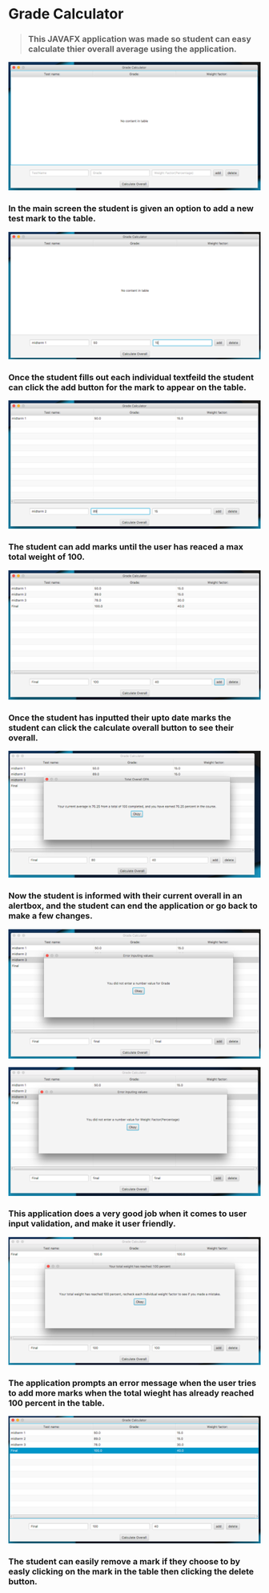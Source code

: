# Grade Calculator
>### This JAVAFX application was made so student can easy calculate thier overall average using the application.

![](images/start.png)
### In the main screen the student is given an option to add a new test mark to the table.

![](images/add.png)
### Once the student fills out each individual textfeild the student can click the add button for the mark to appear on the table.

![](images/add2.png)
### The student can add marks until the user has reaced a max total weight of 100.

![](images/precalculate.png)
### Once the student has inputted their upto date marks the student can click the calculate overall button to see their overall.

![](images/calculate.png)
### Now the student is informed with their current overall in an alertbox, and the student can end the application or go back to make a few changes.

![](images/errorprompt1.png)

![](images/errorprompt2.png)
### This application does a very good job when it comes to user input validation, and make it user friendly.

![](images/errorprompt3.png)
### The application prompts an error message when the user tries to add more marks when the total wieght has already reached 100 percent in the table.

![](images/delete.png)
### The student can easily remove a mark if they choose to by easly clicking on the mark in the table then clicking the delete button.

